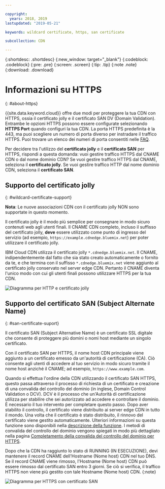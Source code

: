 ```yaml
---

copyright:
  years: 2018, 2019
lastupdated: "2019-05-21"

keywords: wildcard certificate, https, san certificate

subcollection: CDN

---
```


{:shortdesc: .shortdesc}
{:new_window: target="_blank"}
{:codeblock: .codeblock}
{:pre: .pre}
{:screen: .screen}
{:tip: .tip}
{:note .note}
{:download: .download}

# Informazioni su HTTPS
{: #about-https}

{{site.data.keyword.cloud}} offre due modi per proteggere la tua CDN con HTTPS, ossia il certificato jolly e il certificato SAN DV (Domain Validation). Entrambe le opzioni HTTPS possono essere configurate selezionando **HTTPS Port** quando configuri la tua CDN. La porta HTTPS predefinita è la 443, ma puoi scegliere un numero di porta diverso per instradare il traffico HTTPS. Puoi trovare un elenco dei numeri di porta consentiti nelle [FAQ](docs/infrastructure/CDN?topic=CDN-faqs#are-there-any-restrictions-on-what-http-and-https-port-numbers-are-allowed-for-akamai-).

Per decidere tra l'utilizzo del **certificato jolly** e il **certificato SAN** per HTTPS, rispondi a questa domanda: vuoi gestire traffico HTTPS dal CNAME CDN o dal nome dominio CDN? Se vuoi gestire traffico HTTPS dal CNAME, seleziona il **certificato jolly**. Se vuoi gestire traffico HTTP dal nome dominio CDN, seleziona il **certificato SAN**.

## Supporto del certificato jolly
{: #wildcard-certificate-support}

**Nota**:
Le nuove associazioni CDN con il certificato jolly NON sono supportate in questo momento.

Il certificato jolly è il modo più semplice per consegnare in modo sicuro contenuti web agli utenti finali. Il CNAME CDN completo, incluso il suffisso del certificato jolly, **deve** essere utilizzato come punto di ingresso del servizio (ad esempio, `https://example.cdnedge.bluemix.net`) per poter utilizzare il certificato jolly.

IBM Cloud CDN utilizza il certificato jolly `*.cdnedge.bluemix.net`. Il CNAME, indipendentemente dal fatto che sia stato creato automaticamente o fornito da te, e che termina con il suffisso `*.cdnedge.bluemix.net` viene aggiunto al certificato jolly conservato nel server edge CDN. Pertanto il CNAME diventa l'unico modo con cui gli utenti finali possono utilizzare HTTPS per la tua CDN.

![Diagramma per HTTP e certificato jolly](images/state-diagram-wildcard.png)

## Supporto del certificato SAN (Subject Alternate Name)
{: #san-certificate-suport}

Il certificato SAN (Subject Alternative Name) è un certificato SSL digitale che consente di proteggere più domini o nomi host mediante un singolo certificato.

Con il certificato SAN per HTTPS, il nome host CDN principale viene aggiunto a un certificato emesso da un'autorità di certificazione (CA). Ciò consente agli utenti di accedere al tuo servizio in modo sicuro tramite il nome host anziché il CNAME; ad esempio, `https://www.example.com`.

Quando si effettua l'ordine della CDN utilizzando il certificato SAN HTTPS, questo passa attraverso il processo di richiesta di un certificato e creazione di una convalida del controllo del dominio (in inglese, Domain Control Validation o DCV). DCV è il processo che un'Autorità di certificazione utilizza per stabilire che sei autorizzato ad accedere e controllare il dominio. È necessario il tuo intervento per completare questo passo. Dopo aver stabilito il controllo, il certificato viene distribuito ai server edge CDN in tutto il mondo. Una volta che il certificato è stato distribuito, il rinnovo del certificato viene gestito automaticamente. Ulteriori informazioni su questa funzione sono disponibili nella [descrizione della funzione](/docs/infrastructure/CDN?topic=CDN-feature-descriptions#https-protocol-support). I metodi di convalida del controllo del dominio vengono spiegati in modo più dettagliato nella pagina [Completamento della convalida del controllo del dominio per HTTPS](/docs/infrastructure/CDN?topic=CDN-completing-domain-control-validation-for-https-with-dv-san#initial-steps-to-domain-control-validation).

Dopo che la CDN ha raggiunto lo stato di RUNNING (IN ESECUZIONE), devi mantenere il record CNAME dell'Hostname (Nome host) CDN nel tuo DNS. Se il record CNAME viene rimosso, l'Hostname (Nome host) CDN può essere rimosso dal certificato SAN entro 3 giorni. Se ciò si verifica, il traffico HTTPS non viene più gestito con tale Hostname (Nome host) CDN.
{:note}

![Diagramma per HTTPS con certificato SAN](images/state-diagram-san.png)
